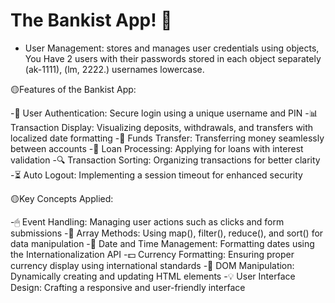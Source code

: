 # The Bankist App! 🚀

- User Management: stores and manages user credentials using objects, You Have 2 users with their passwords stored in each object separately (ak-1111), (lm, 2222.) usernames lowercase.

🟡Features of the Bankist App:

-🔐 User Authentication: Secure login using a unique username and PIN
-📊 Transaction Display: Visualizing deposits, withdrawals, and transfers with localized date formatting
-💸 Funds Transfer: Transferring money seamlessly between accounts
-🏦 Loan Processing: Applying for loans with interest validation
-🔍 Transaction Sorting: Organizing transactions for better clarity
-⏳ Auto Logout: Implementing a session timeout for enhanced security

🟡Key Concepts Applied:

-🖱 Event Handling: Managing user actions such as clicks and form submissions
-🔄 Array Methods: Using map(), filter(), reduce(), and sort() for data manipulation
-📅 Date and Time Management: Formatting dates using the Internationalization API
-💵 Currency Formatting: Ensuring proper currency display using international standards
-🔧 DOM Manipulation: Dynamically creating and updating HTML elements
-💡 User Interface Design: Crafting a responsive and user-friendly interface
